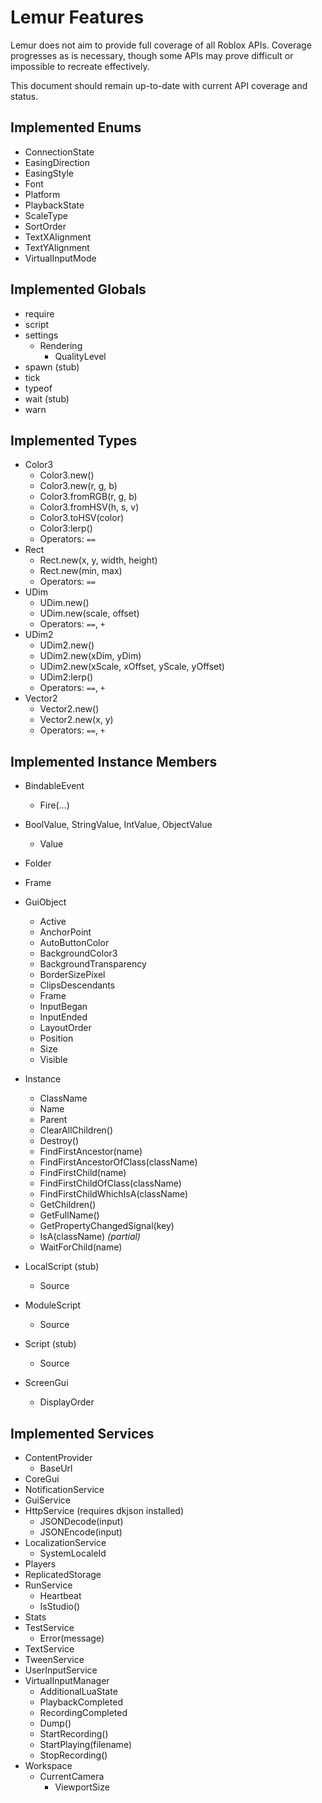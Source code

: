 # Lemur Features
Lemur does not aim to provide full coverage of all Roblox APIs. Coverage progresses as is necessary, though some APIs may prove difficult or impossible to recreate effectively.

This document should remain up-to-date with current API coverage and status.

## Implemented Enums
- ConnectionState
- EasingDirection
- EasingStyle
- Font
- Platform
- PlaybackState
- ScaleType
- SortOrder
- TextXAlignment
- TextYAlignment
- VirtualInputMode

## Implemented Globals
* require
* script
* settings
	* Rendering
		* QualityLevel
* spawn (stub)
* tick
* typeof
* wait (stub)
* warn

## Implemented Types
* Color3
	* Color3.new()
	* Color3.new(r, g, b)
	* Color3.fromRGB(r, g, b)
	* Color3.fromHSV(h, s, v)
	* Color3.toHSV(color)
	* Color3:lerp()
	* Operators: `==`
* Rect
	* Rect.new(x, y, width, height)
	* Rect.new(min, max)
	* Operators: `==`
* UDim
	* UDim.new()
	* UDim.new(scale, offset)
	* Operators: `==`, `+`
* UDim2
	* UDim2.new()
	* UDim2.new(xDim, yDim)
	* UDim2.new(xScale, xOffset, yScale, yOffset)
	* UDim2:lerp()
	* Operators: `==`, `+`
* Vector2
	* Vector2.new()
	* Vector2.new(x, y)
	* Operators: `==`, `+`

## Implemented Instance Members
* BindableEvent
	* Fire(...)
* BoolValue, StringValue, IntValue, ObjectValue
	* Value
* Folder
* Frame
* GuiObject
	* Active
	* AnchorPoint
	* AutoButtonColor
	* BackgroundColor3
	* BackgroundTransparency
	* BorderSizePixel
	* ClipsDescendants
	* Frame
	* InputBegan
	* InputEnded
	* LayoutOrder
	* Position
	* Size
	* Visible

* Instance
	* ClassName
	* Name
	* Parent
	* ClearAllChildren()
	* Destroy()
	* FindFirstAncestor(name)
	* FindFirstAncestorOfClass(className)
	* FindFirstChild(name)
	* FindFirstChildOfClass(className)
	* FindFirstChildWhichIsA(className)
	* GetChildren()
	* GetFullName()
	* GetPropertyChangedSignal(key)
	* IsA(className) *(partial)*
	* WaitForChild(name)
* LocalScript (stub)
	* Source
* ModuleScript
	* Source
* Script (stub)
	* Source
* ScreenGui
	* DisplayOrder

## Implemented Services
* ContentProvider
	* BaseUrl
* CoreGui
* NotificationService
* GuiService
* HttpService (requires dkjson installed)
	* JSONDecode(input)
	* JSONEncode(input)
* LocalizationService
	* SystemLocaleId
* Players
* ReplicatedStorage
* RunService
	* Heartbeat
	* IsStudio()
* Stats
* TestService
	* Error(message)
* TextService
* TweenService
* UserInputService
* VirtualInputManager
	* AdditionalLuaState
	* PlaybackCompleted
	* RecordingCompleted
	* Dump()
	* StartRecording()
	* StartPlaying(filename)
	* StopRecording()
* Workspace
	* CurrentCamera
		* ViewportSize